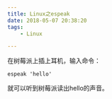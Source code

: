 ```yaml
---
title: Linux之espeak
date: 2018-05-07 20:38:20
tags:
	- Linux

---
```




在树莓派上插上耳机，输入命令：

```
espeak 'hello'
```

就可以听到树莓派读出hello的声音。



